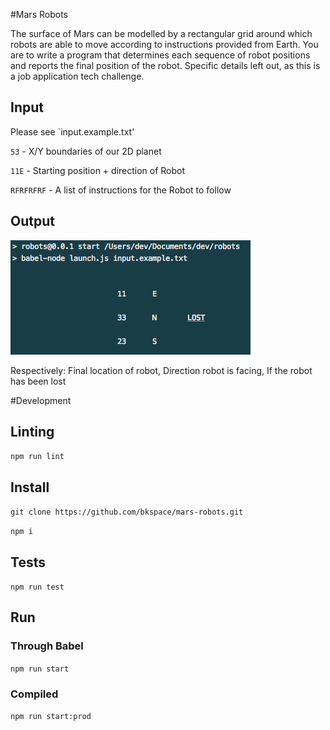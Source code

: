 #Mars Robots

The surface of Mars can be modelled by a rectangular grid around which robots are able to move according to instructions provided from Earth. You are to write a program that determines each sequence of robot positions and reports the final position of the robot. Specific details left out, as this is a job application tech challenge.

## Input

Please see `input.example.txt'

`53` - X/Y boundaries of our 2D planet

`11E` - Starting position + direction of Robot   

`RFRFRFRF` - A list of instructions for the Robot to follow

## Output

![alt tag](https://raw.githubusercontent.com/bkspace/mars-robots/master/output-screenshot.png)

Respectively: Final location of robot, Direction robot is facing, If the robot has been lost

#Development

## Linting
`npm run lint`

## Install
`git clone https://github.com/bkspace/mars-robots.git`

`npm i`

## Tests
`npm run test`

## Run
### Through Babel
`npm run start`

### Compiled
`npm run start:prod`
